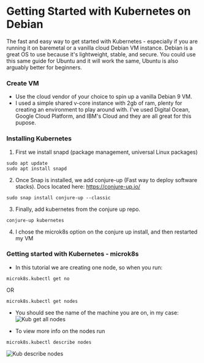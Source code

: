 # Getting Started with Kubernetes on Debian

The fast and easy way to get started with Kubernetes - especially if you are running it on baremetal or a vanilla cloud Debian VM instance.  Debian is a great OS to use because it's lightweight, stable, and secure.  You could use this same guide for Ubuntu and it will work the same, Ubuntu is also arguably better for beginners.

### Create VM

- Use the cloud vendor of your choice to spin up a vanilla Debian 9 VM.
- I used a simple shared v-core instance with 2gb of ram, plenty for creating an environment to play around with.  I've used Digital Ocean, Google Cloud Platform, and IBM's Cloud and they are all great for this pupose. 

### Installing Kubernetes

1. First we install snapd (package management, universal Linux packages)
```
sudo apt update
sudo apt install snapd
```
2. Once Snap is installed, we add conjure-up (Fast way to deploy software stacks). Docs located here: https://conjure-up.io/
```
sudo snap install conjure-up --classic
```
3. Finally, add kubernetes from the conjure up repo.
```
conjure-up kubernetes
```
4. I chose the microk8s option on the conjure up install, and then restarted my VM

### Getting started with Kubernetes - microk8s

- In this tutorial we are creating one node, so when you run:
```
microk8s.kubectl get no
```
OR

```
microk8s.kubectl get nodes
```

- You should see the name of the machine you are on, in my case: 
![Kub get all nodes](http://url/to/img.png)

- To view more info on the nodes run 
```
microk8s.kubectl describe nodes
```
![Kub describe nodes](http://url/to/img.png)

